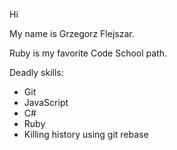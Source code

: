 Hi

My name is Grzegorz Flejszar.

Ruby is my favorite Code School path.

Deadly skills:

* Git
* JavaScript
* C#
* Ruby
* Killing history using git rebase